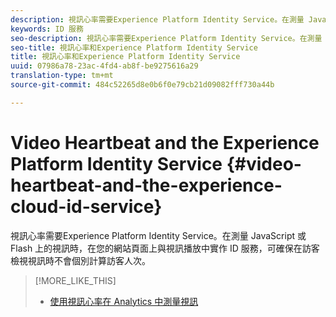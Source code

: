 ```yaml
---
description: 視訊心率需要Experience Platform Identity Service。在測量 JavaScript 或 Flash 上的視訊時，在您的網站頁面上與視訊播放中實作 ID 服務，可確保在訪客檢視視訊時不會個別計算訪客人次。
keywords: ID 服務
seo-description: 視訊心率需要Experience Platform Identity Service。在測量 JavaScript 或 Flash 上的視訊時，在您的網站頁面上與視訊播放中實作 ID 服務，可確保在訪客檢視視訊時不會個別計算訪客人次。
seo-title: 視訊心率和Experience Platform Identity Service
title: 視訊心率和Experience Platform Identity Service
uuid: 07986a78-23ac-4fd4-ab8f-be9275616a29
translation-type: tm+mt
source-git-commit: 484c52265d8e0b6f0e79cb21d09082fff730a44b

---
```



# Video Heartbeat and the Experience Platform Identity Service {#video-heartbeat-and-the-experience-cloud-id-service}

視訊心率需要Experience Platform Identity Service。在測量 JavaScript 或 Flash 上的視訊時，在您的網站頁面上與視訊播放中實作 ID 服務，可確保在訪客檢視視訊時不會個別計算訪客人次。

>[!MORE_LIKE_THIS]
>
>* [使用視訊心率在 Analytics 中測量視訊](https://marketing.adobe.com/resources/help/en_US/sc/appmeasurement/hbvideo/)

